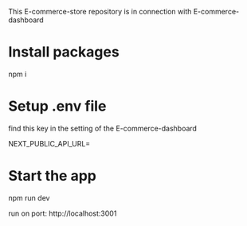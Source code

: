 This  E-commerce-store repository is in connection with E-commerce-dashboard

# Install packages
npm i

# Setup .env file
find this key in the setting of the E-commerce-dashboard

NEXT_PUBLIC_API_URL=

# Start the app
npm run dev 

run on port: http://localhost:3001
 
 
